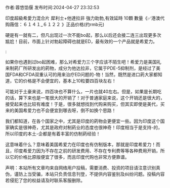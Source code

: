 <p>作者:蓉悠馅偃 发布时间:2024-04-27 23:32:53</p>
<p>印度超級希愛力混合片 犀利士+他達拉非 強力助勃,有效延時 10顆 數量《✅港澳代购薇信：６１４１_６１２２ 》正品价格(约rmb元) </p>
									<p> 硬是有一就有二，但凡出现过一次不能bo起，那么以后还会接二连三出现更多次尴尬！目前，市面上针对勃起障碍也就是ED，最有效的一个产品就是希爱力。</p><p>: </p><p></p><p></p><p> 如果你也遇到过bo起困难，那么对希爱力三个字应该不陌生吧！希爱力是美国礼来制葯厂所研发出的葯物，成分为他达拉非，它属于PDE-5抑制剂，是经过了美国FDA和CFDA双重认可的用来治疗ED问题的-物！当然，既然是进口葯大家都知道，它的价格是不会便宜的，基本上10粒要四百块左右！</p><p>    可能对于土豪来说，四百块也不算什么，一片也就40左右。但是，如果是长期吃的话，算下来也是一笔很大的开销了！对于普通家庭来说，这个开销还是很大的，接受起来也比较有难度！于是，很多就想找到代购来购买，但其实即使是美代，买来的美国希爱力也不会便宜到哪去呀，倒不如换个思路！</p><p>   我们都知道，在各个国家之中，尤其是印度的葯物会更便宜一些。因为印度这个国家确实是很神奇，尤其是政府对制葯业的态度也很神奇！印度相当于是支持-的，所以印度的本土-企都是有着丰富的仿制葯经验！</p><p>   这意味着什么？意味着美国希爱力在印度也有仿制版本，那就是印度希爱力！而且，印度希爱力因为不存在之前的研发费用、不存在专利费等等各种费用开销，所以它的价格比原版便宜了很多，而且印度代购也非常方便靠谱。</p><p></p>				声明：本站所有文章均来自网络用户投稿，需要消费、投资的项目请注意识别真伪，谨防上当受骗，本站只负责信息刊登，不提供内容鉴别及纠纷问题。投稿内容若侵犯了您的权益请及时联系客服删除。				
